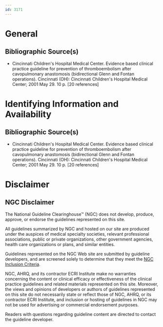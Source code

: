```yaml
---
id: 3171
---
```


# General

## Bibliographic Source(s)

- Cincinnati Children's Hospital Medical Center. Evidence based clinical practice guideline for prevention of thromboembolism after cavopulmonary anastomosis (bidirectional Glenn and Fontan operations). Cincinnati (OH): Cincinnati Children's Hospital Medical Center; 2001 May 29. 10 p. [20 references]

# Identifying Information and Availability

## Bibliographic Source(s)

- Cincinnati Children's Hospital Medical Center. Evidence based clinical practice guideline for prevention of thromboembolism after cavopulmonary anastomosis (bidirectional Glenn and Fontan operations). Cincinnati (OH): Cincinnati Children's Hospital Medical Center; 2001 May 29. 10 p. [20 references]

# Disclaimer

## NGC Disclaimer

The National Guideline Clearinghouse™ (NGC) does not develop, produce, approve, or endorse the guidelines represented on this site.

All guidelines summarized by NGC and hosted on our site are produced under the auspices of medical specialty societies, relevant professional associations, public or private organizations, other government agencies, health care organizations or plans, and similar entities.

Guidelines represented on the NGC Web site are submitted by guideline developers, and are screened solely to determine that they meet the [NGC Inclusion Criteria](/help-and-about/summaries/inclusion-criteria).

NGC, AHRQ, and its contractor ECRI Institute make no warranties concerning the content or clinical efficacy or effectiveness of the clinical practice guidelines and related materials represented on this site. Moreover, the views and opinions of developers or authors of guidelines represented on this site do not necessarily state or reflect those of NGC, AHRQ, or its contractor ECRI Institute, and inclusion or hosting of guidelines in NGC may not be used for advertising or commercial endorsement purposes.

Readers with questions regarding guideline content are directed to contact the guideline developer.

